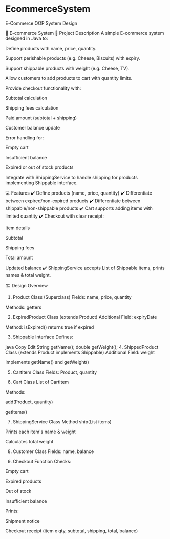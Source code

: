 # EcommerceSystem
E-Commerce OOP System Design

🛒 E-commerce System
📌 Project Description
A simple E-commerce system designed in Java to:

Define products with name, price, quantity.

Support perishable products (e.g. Cheese, Biscuits) with expiry.

Support shippable products with weight (e.g. Cheese, TV).

Allow customers to add products to cart with quantity limits.

Provide checkout functionality with:

Subtotal calculation

Shipping fees calculation

Paid amount (subtotal + shipping)

Customer balance update

Error handling for:

Empty cart

Insufficient balance

Expired or out of stock products

Integrate with ShippingService to handle shipping for products implementing Shippable interface.

💻 Features
✔️ Define products (name, price, quantity)
✔️ Differentiate between expired/non-expired products
✔️ Differentiate between shippable/non-shippable products
✔️ Cart supports adding items with limited quantity
✔️ Checkout with clear receipt:

Item details

Subtotal

Shipping fees

Total amount

Updated balance
✔️ ShippingService accepts List of Shippable items, prints names & total weight.

🏗️ Design Overview
1. Product Class (Superclass)
Fields: name, price, quantity

Methods: getters

2. ExpiredProduct Class (extends Product)
Additional Field: expiryDate

Method: isExpired() returns true if expired

3. Shippable Interface
Defines:

java
Copy
Edit
String getName();
double getWeight();
4. ShippedProduct Class (extends Product implements Shippable)
Additional Field: weight

Implements getName() and getWeight()

5. CartItem Class
Fields: Product, quantity

6. Cart Class
List of CartItem

Methods:

add(Product, quantity)

getItems()

7. ShippingService Class
Method ship(List<Shippable> items)

Prints each item's name & weight

Calculates total weight

8. Customer Class
Fields: name, balance

9. Checkout Function
Checks:

Empty cart

Expired products

Out of stock

Insufficient balance

Prints:

Shipment notice

Checkout receipt (item x qty, subtotal, shipping, total, balance)
